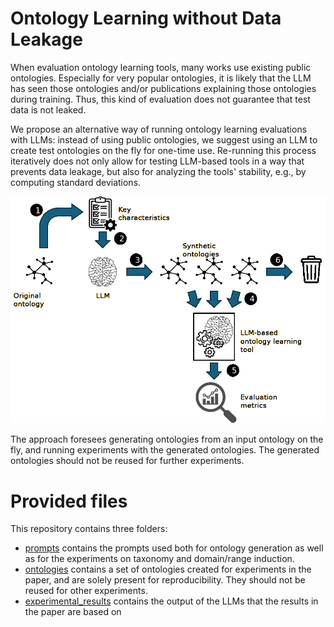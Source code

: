 # Ontology Learning without Data Leakage

When evaluation ontology learning tools, many works use existing public ontologies. Especially for very popular ontologies, it is likely that the LLM has seen those ontologies and/or publications explaining those ontologies during training. Thus, this kind of evaluation does not guarantee that test data is not leaked.

We propose an alternative way of running ontology learning evaluations with LLMs: instead of using public ontologies, we suggest using an LLM to create test ontologies on the fly for one-time use. Re-running this process iteratively does not only allow for testing LLM-based tools in a way that prevents data leakage, but also for analyzing the tools' stability, e.g., by computing standard deviations.

![Overview of the approach](/img/schema.png)

The approach foresees generating ontologies from an input ontology on the fly, and running experiments with the generated ontologies. The generated ontologies should not be reused for further experiments.

# Provided files

This repository contains three folders:
- [prompts](/prompts) contains the prompts used both for ontology generation as well as for the experiments on taxonomy and domain/range induction.
- [ontologies](/ontologies) contains a set of ontologies created for experiments in the paper, and are solely present for reproducibility. They should not be reused for other experiments.
- [experimental_results](/experimental_results) contains the output of the LLMs that the results in the paper are based on
